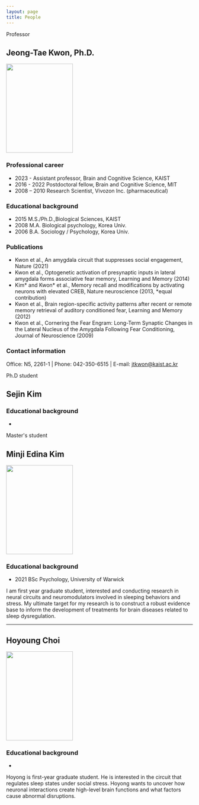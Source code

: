 ```yaml
---
layout: page
title: People
---
```


<p class="message">
  Professor
</p>

## Jeong-Tae Kwon, Ph.D.

<img src="https://github.com/KAISTCNNlab/KAISTCNNlab.github.io/assets/133527239/e4aac91d-64b9-4e5d-92e9-cbc5b21cec48" width="180" height="240">
<!-- ![Kwon Prof]("https://github.com/KAISTCNNlab/KAISTCNNlab.github.io/assets/133527239/e4aac91d-64b9-4e5d-92e9-cbc5b21cec48"=) -->

### Professional career
* 2023 -          Assistant professor, Brain and Cognitive Science, KAIST
* 2016 - 2022     Postdoctoral fellow, Brain and Cognitive Science, MIT
* 2008 – 2010     Research Scientist, Vivozon Inc. (pharmaceutical)

### Educational background
* 2015            M.S./Ph.D.,Biological Sciences, KAIST
* 2008            M.A. Biological psychology, Korea Univ.
* 2006            B.A. Sociology / Psychology, Korea Univ.

### Publications
* Kwon et al., An amygdala circuit that suppresses social engagement, Nature (2021)
* Kwon et al., Optogenetic activation of presynaptic inputs in lateral amygdala forms associative fear memory, Learning and Memory (2014) 
* Kim* and Kwon* et al., Memory recall and modifications by activating neurons with elevated CREB, Nature neuroscience (2013, *equal contribution)
* Kwon et al., Brain region-specific activity patterns after recent or remote memory retrieval of auditory conditioned fear, Learning and Memory  (2012)
* Kwon et al., Cornering the Fear Engram: Long-Term Synaptic Changes in the Lateral Nucleus of the Amygdala Following Fear Conditioning, Journal of Neuroscience (2009)

### Contact information
Office: N5, 2261-1   |   Phone: 042-350-6515   |   E-mail: jtkwon@kaist.ac.kr



<p class="message">
  Ph.D student
</p>

## Sejin Kim

### Educational background
*


<p class="message">
  Master's student
</p>

## Minji Edina Kim

<img src="https://github.com/KAISTCNNlab/KAISTCNNlab.github.io/assets/133527239/79234c3c-54e1-46e1-8747-6e7842c9701f" width="180" height="240">

### Educational background
* 2021            BSc Psychology, University of Warwick 

I am first year graduate student, interested and conducting research in neural circuits and neuromodulators involved in sleeping behaviors and stress. My ultimate target for my research is to construct a robust evidence base to inform the development of treatments for brain diseases related to sleep dysregulation. 

---

## Hoyoung Choi

<img src="https://github.com/KAISTCNNlab/KAISTCNNlab.github.io/assets/133527239/7cd2c50f-aa31-4d1b-9254-916fffc85422" width="180" height="240">

### Educational background
*

Hoyong is first-year graduate student. He is interested in the circuit that regulates sleep states under social stress. Hoyong wants to uncover how neuronal interactions create high-level brain functions and what factors cause abnormal disruptions.
